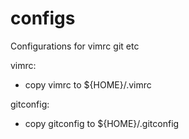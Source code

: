 # configs
Configurations for vimrc git etc

vimrc:
- copy vimrc to ${HOME}/.vimrc

gitconfig:
- copy gitconfig to ${HOME}/.gitconfig
